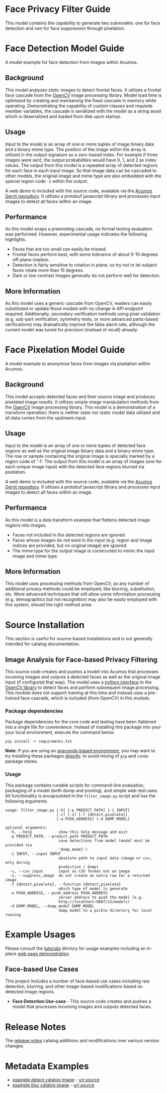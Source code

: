 <!---
.. ===============LICENSE_START=======================================================
.. Acumos CC-BY-4.0
.. ===================================================================================
.. Copyright (C) 2017-2018 AT&T Intellectual Property & Tech Mahindra. All rights reserved.
.. ===================================================================================
.. This Acumos documentation file is distributed by AT&T and Tech Mahindra
.. under the Creative Commons Attribution 4.0 International License (the "License");
.. you may not use this file except in compliance with the License.
.. You may obtain a copy of the License at
..
..      http://creativecommons.org/licenses/by/4.0
..
.. This file is distributed on an "AS IS" BASIS,
.. WITHOUT WARRANTIES OR CONDITIONS OF ANY KIND, either express or implied.
.. See the License for the specific language governing permissions and
.. limitations under the License.
.. ===============LICENSE_END=========================================================
-->

# Face Privacy Filter Guide
This model contains the capability to generate two submodels:
one for face detection and oen for face suppression through pixelation.

# Face Detection Model Guide
A model example for face detection from images within Acumos.

## Background
This model analyzes static images to detect frontal faces.  It utilizes a
frontal face cascade from the
[OpenCV](https://opencv.org/) image processing library.
Model load time is optimized by creating and maintaining the fixed cascade
in memory while operating.  Demonstrating the capability of custom classes
and requisite member variables, the cascade is serialized with the model as
a string asset which is deserialized and loaded from disk upon startup.

## Usage
Input to the model is an array of one or more tuples of image binary data
and a binary mime type.  The position of the image within the array is utilized
in the output signature as a zero-based index.  For example if three images
were sent, the output probabilities would have 0, 1, and 2 as index values.
The output from this model is a repeated array of detected regions for each
face in each input image.  So that image data can be cascaded to other models,
the original image and mime type are also embedded with the special
region code `-1` within the output.

A web demo is included with the source code, available via the
[Acumos Gerrit repository](https://gerrit.acumos.org/r/gitweb?p=face-privacy-filter.git;a=summary).
It utilizes a protobuf javascript library and processes
input images to detect all faces within an image.

## Performance
As this model wraps a preexisting cascade, no formal testing evaluation
was performed.  However, experimental usage indicates the following highlights.

* Faces that are too small can easily be missed.
* Frontal faces perform best, with some tolerance of about 5-10 degrees off-plane rotation.
* Detection is fairly sensitive to rotation in plane, so try not to let subject faces rotate more than 15 degrees.
* Dark or low contrast images generally do not perform well for detection.

## More Information
As this model uses a generic cascade from OpenCV, readers can easily
substituted or update those models with no change in API endpoint required.
Additionally, secondary verification methods using pixel validation (e.g.
sub-part verification, symmetry tests, or more advanced parts-based
verifications) may dramatically improve the false alarm rate, although
the current model was tuned for precision (instead of recall) already.



# Face Pixelation Model Guide
A model example to anonymize faces from images via pixelation within Acumos.

## Background
This model accepts detected faces and their source image and produces
pixelated image results.  It utilizes simple image manipulation methods
from the [OpenCV](https://opencv.org/) image processing library.
This model is a demonstration of a
transform operation: there is neither state nor static model data
utilized and all data comes from the upstream input.


## Usage
Input to the model is an array of one or more tuples of detected face regions
as well as the original image binary data and a binary mime type.  The row or
sample containing the original image is specially marked by a region code
of ‘-1’.  The output from this model is an array of images (one for each
unique image input) with the detected face regions blurred via pixelation.

A web demo is included with the source code, available via the
[Acumos Gerrit repository](https://gerrit.acumos.org/r/gitweb?p=face-privacy-filter.git;a=summary).
It utilizes a protobuf javascript library and processes
input images to detect all faces within an image.

## Performance
As this model is a data transform example that flattens detected image regions into images.

* Faces not included in the detected regions are ignored.
* Faces whose images do not exist in the input (e.g. region and image indices
  are provided, but no original image) are ignored.
* The mime type for the output image is constructed to mimic the input image and mime type.

## More Information
This model uses processing methods from OpenCV, so any number of additional
privacy methods could be employed, like blurring, substitution, etc. More
advanced techniques that still allow some information processing (e.g.
demographics but not recognition) may also be easily employed with this
system, should the right method arise.



# Source Installation
This section is useful for source-based installations and is not generally intended
for catalog documentation.

## Image Analysis for Face-based Privacy Filtering
This source code creates and pushes a model into Acumos that processes
incoming images and outputs a detected faces as well as the original image
input (if configured that way).  The model uses a [python interface](https://pypi.python.org/pypi/opencv-python)
to the [OpenCV library](https://opencv.org/) to detect faces and perform
subsequent image processing.  This module does not support training
at this time and instead uses a pre-trained face cascade, which is
included (from OpenCV) in this module.

### Package dependencies
Package dependencies for the core code and testing have been flattened into a
single file for convenience. Instead of installing this package into your
your local environment, execute the command below.

```
pip install -r requirments.txt
```

**Note:** If you are using an [anaconda-based environment](https://anaconda.org),
you may want to try
installing these packages [directly](https://docs.anaconda.com/anaconda-repository/user-guide/tasks/pkgs/download-install-pkg).
to avoid mixing of `pip` and `conda` package stores.

### Usage
This package contains runable scripts for command-line evaluation,
packaging of a model (both dump and posting), and simple web-test
uses.   All functionality is encapsulsted in the `filter_image.py`
script and has the following arguments.

```
usage: filter_image.py [-h] [-p PREDICT_PATH] [-i INPUT]
                       [-c] [-s] [-f {detect,pixelate}]
                       [-a PUSH_ADDRESS] [-d DUMP_MODEL]

optional arguments:
  -h, --help            show this help message and exit
  -p PREDICT_PATH, --predict_path PREDICT_PATH
                        save detections from model (model must be provided via
                        'dump_model')
  -i INPUT, --input INPUT
                        absolute path to input data (image or csv, only during
                        prediction / dump)
  -c, --csv_input       input as CSV format not an image
  -s, --suppress_image  do not create an extra row for a returned image
  -f {detect,pixelate}, --function {detect,pixelate}
                        which type of model to generate
  -a PUSH_ADDRESS, --push_address PUSH_ADDRESS
                        server address to push the model (e.g.
                        http://localhost:8887/v2/models)
  -d DUMP_MODEL, --dump_model DUMP_MODEL
                        dump model to a pickle directory for local running
```



# Example Usages
Please consult the [tutorials](tutorials) dirctory for usage examples
including an in-place [web page demonstration](tutorials/lesson3.md).

## Face-based Use Cases
This project includes a number of face-based use cases including raw
detection, blurring, and other image-based modifications based on
detected image regions.

* **Face Detection Use-case** - This source code creates and pushes a model that processes
incoming images and outputs detected faces.

# Release Notes
The [release notes](release-notes.md) catalog additions and modifications
over various version changes.

# Metadata Examples
* [example detect catalog image](catalog_image_detect.png) - [url source](https://flic.kr/p/xqw25C)
* [example blur catalog image](catalog_image_blur.png)  - [url source](https://flic.kr/p/bEgYbs)
